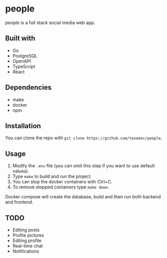 # people

people is a full stack social media web app.

## Built with

* Go
* PostgreSQL
* OpenAPI
* TypeScript
* React

## Dependencies

* make
* docker
* npm

## Installation

You can clone the repo with `git clone https://github.com/toxeeec/people`.

## Usage

1. Modify the `.env` file (you can omit this step if you want to use default values).
2. Type `make` to build and run the project.
3. You can stop the docker containers with Ctrl+C.
4. To remove stopped containers type `make down`.

Docker compose will create the database, build and then run both backend and frontend.

## TODO

* Editing posts
* Profile pictures
* Editing profile 
* Real-time chat
* Notifications
